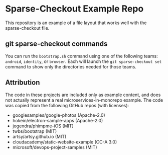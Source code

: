 # Sparse-Checkout Example Repo

This repository is an example of a file layout that works
well with the sparse-checkout file.

## git sparse-checkout commands

You can run the `bootstrap.sh` command using one of the
following teams: `android`, `identity`, or `browser`.
Each will launch the `git sparse-checkout set` command
to show only the directories needed for those teams.

## Attribution

The code in these projects are included only as example
content, and does not actually represent a real
microservices-in-monorepo example. The code was copied
from the following GitHub repos (with licenses):

* googlesamples/google-photos  (Apache-2.0)
* hokein/electron-sample-apps (Apache-2.0)
* jogendra/phimpme-iOS (MIT) 
* twbs/bootstrap (MIT)
* artsy/artsy.github.io (MIT)
* cloudacademy/static-website-example (CC-A 3.0)
* microsoft/devops-project-samples (MIT)
